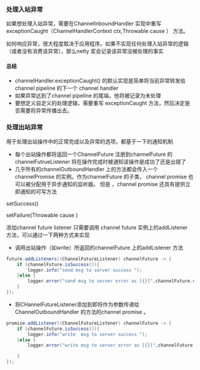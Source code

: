 ### 处理入站异常

如果想处理入站异常，需要在ChannelInboundHandler 实现中重写 exceptionCaught（ChannelHandlerContext ctx,Throwable cause ） 方法。

如何响应异常，很大程度取决于应用程序。如果不实现任何处理入站异常的逻辑（或者没有消费该异常），那么netty 浆会记录该异常没被处理的事实

#### 总结

- channelHandler.exceptionCaught() 的默认实现是简单将当前异常转发给channel pipeline 的下一个 channel handler 
- 如果异常达到了channel pipeline 的尾端，他将被记录为未处理
- 要想定义自定义的处理逻辑，需要重写 exceptionCaught  方法，然后决定是否需要将异常传播出去。



### 处理出站异常

用于处理出站操作中的正常完成以及异常的选项，都基于一下的通知机制

- 每个出站操作都将返回一个ChannelFuture 注册到channelFuture 的channelFutrueListener 将在操作完成时被通知该操作是成功了还是出错了
- 几乎所有的channelOutboundHandler 上的方法都会传入一个channelPromise 的实例。作为channelFuture 的子类， channel promise 也可以被分配用于异步通知的监听器。 但是 ，channel promise 还具有提供立即通知的可写方法

setSuccess()

setFailure(Throwable cause )

添加channel future listener 只需要调用 channel future 实例上的addListener 方法，可以通过一下两种方式来实现

- 调用出站操作（如write）所返回的channelFuture 上的addListener 方法

```java
future.addListeners((ChannelFutureListener) channelFuture -> {
    if (channelFuture.isSuccess()){
        logger.info("send msg to server success ");
    }else {
        logger.error("send msg to server error as [{}]",channelFuture.cause().getMessage());
    }
});
```

- 将CHannelFutureListener添加到即将作为参数传递给ChannelOutboundHandler 的方法的channel promise 。 

```java
promise.addListener((ChannelFutureListener) channelFuture -> {
    if (channelFuture.isSuccess()){
        logger.info("write  msg to server success ");
    }else {
        logger.error("write msg to server error as [{}]",channelFuture.cause().getMessage(),channelFuture.cause());

    }
});
```